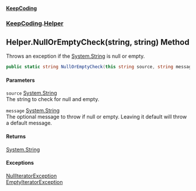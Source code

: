 #### [KeepCoding](index.md 'index')
### [KeepCoding](KeepCoding.md 'KeepCoding').[Helper](Helper.md 'KeepCoding.Helper')
## Helper.NullOrEmptyCheck(string, string) Method
Throws an exception if the [System.String](https://docs.microsoft.com/en-us/dotnet/api/System.String 'System.String') is null or empty.  
```csharp
public static string NullOrEmptyCheck(this string source, string message=null);
```
#### Parameters
<a name='KeepCoding_Helper_NullOrEmptyCheck(string_string)_source'></a>
`source` [System.String](https://docs.microsoft.com/en-us/dotnet/api/System.String 'System.String')  
The string to check for null and empty.
  
<a name='KeepCoding_Helper_NullOrEmptyCheck(string_string)_message'></a>
`message` [System.String](https://docs.microsoft.com/en-us/dotnet/api/System.String 'System.String')  
The optional message to throw if null or empty. Leaving it default will throw a default message.
  
#### Returns
[System.String](https://docs.microsoft.com/en-us/dotnet/api/System.String 'System.String')  
#### Exceptions
[NullIteratorException](NullIteratorException.md 'KeepCoding.Internal.NullIteratorException')  
[EmptyIteratorException](EmptyIteratorException.md 'KeepCoding.Internal.EmptyIteratorException')  
